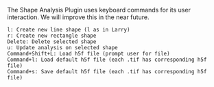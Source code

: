 The Shape Analysis Plugin uses keyboard commands for its user interaction. We will improve this in the near future. 

```
l: Create new line shape (l as in Larry)
r: Create new rectangle shape
Delete: Delete selected shape
u: Update analysis on selected shape
Command+Shift+L: Load h5f file (prompt user for file)
Command+l: Load default h5f file (each .tif has corresponding h5f file)
Command+s: Save default h5f file (each .tif has corresponding h5f file)
```
